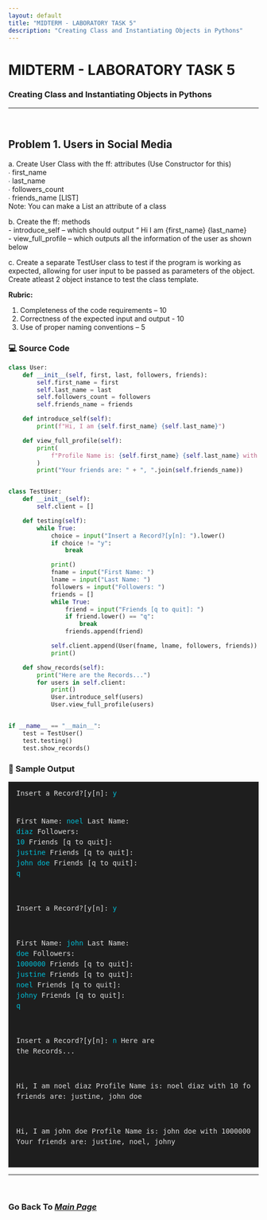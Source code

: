 ```yaml
---
layout: default
title: "MIDTERM - LABORATORY TASK 5"
description: "Creating Class and Instantiating Objects in Pythons"
---
```


# MIDTERM - LABORATORY TASK 5
### Creating Class and Instantiating Objects in Pythons

* * *  

<br>

## Problem 1. Users in Social Media

a. Create User Class with the ff: attributes (Use Constructor for this)  
    ∙ first_name  
    ∙ last_name  
    ∙ followers_count  
    ∙ friends_name [LIST]  
Note: You can make a List an attribute of a class  

b. Create the ff: methods  
    - introduce_self – which should output “ Hi I am {first_name} {last_name}  
    - view_full_profile – which outputs all the information of the user as shown below  

c. Create a separate TestUser class to test if the program is working as expected, allowing for
user input to be passed as parameters of the object. Create atleast 2 object instance to test
the class template.  

**Rubric:**
1. Completeness of the code requirements – 10  
2. Correctness of the expected input and output - 10  
3. Use of proper naming conventions – 5

### 💻 Source Code
```python
class User:
    def __init__(self, first, last, followers, friends):
        self.first_name = first
        self.last_name = last
        self.followers_count = followers
        self.friends_name = friends

    def introduce_self(self):
        print(f"Hi, I am {self.first_name} {self.last_name}")

    def view_full_profile(self):
        print(
            f"Profile Name is: {self.first_name} {self.last_name} with {self.followers_count} followers"
        )
        print("Your friends are: " + ", ".join(self.friends_name))


class TestUser:
    def __init__(self):
        self.client = []

    def testing(self):
        while True:
            choice = input("Insert a Record?[y[n]: ").lower()
            if choice != "y":
                break

            print()
            fname = input("First Name: ")
            lname = input("Last Name: ")
            followers = input("Followers: ")
            friends = []
            while True:
                friend = input("Friends [q to quit]: ")
                if friend.lower() == "q":
                    break
                friends.append(friend)

            self.client.append(User(fname, lname, followers, friends))
            print()

    def show_records(self):
        print("Here are the Records...")
        for users in self.client:
            print()
            User.introduce_self(users)
            User.view_full_profile(users)


if __name__ == "__main__":
    test = TestUser()
    test.testing()
    test.show_records()
``` 

### 🧾 Sample Output
<div style="background-color:#1e1e1e; color:#dcdcdc; border:1px solid #333; padding:12px 15px; font-family:'Courier New', monospace; font-size:14px; line-height:1.5; overflow-y:auto;">
<pre style="margin:0; white-space:pre;">Insert a Record?[y[n]: <span style="color:#00bcd4;">y</span>

First Name: <span style="color:#00bcd4;">noel</span>
Last Name: <span style="color:#00bcd4;">diaz</span>
Followers: <span style="color:#00bcd4;">10</span>
Friends [q to quit]: <span style="color:#00bcd4;">justine</span>
Friends [q to quit]: <span style="color:#00bcd4;">john doe</span>
Friends [q to quit]: <span style="color:#00bcd4;">q</span>

Insert a Record?[y[n]: <span style="color:#00bcd4;">y</span>

First Name: <span style="color:#00bcd4;">john</span>
Last Name: <span style="color:#00bcd4;">doe</span>
Followers: <span style="color:#00bcd4;">1000000</span>
Friends [q to quit]: <span style="color:#00bcd4;">justine</span>
Friends [q to quit]: <span style="color:#00bcd4;">noel</span>
Friends [q to quit]: <span style="color:#00bcd4;">johny</span>
Friends [q to quit]: <span style="color:#00bcd4;">q</span>

Insert a Record?[y[n]: <span style="color:#00bcd4;">n</span>
Here are the Records...

Hi, I am noel diaz
Profile Name is: noel diaz with 10 followers
Your friends are: justine, john doe

Hi, I am john doe
Profile Name is: john doe with 1000000 followers
Your friends are: justine, noel, johny
</pre>
  </div>  

* * *  

<br>

### Go Back To [*Main Page*](https://noeljustine.github.io/7OOP-PORTFOLIO/)

